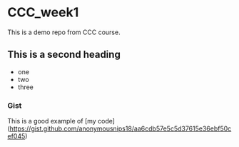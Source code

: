 # CCC_week1
This is a demo repo from CCC course.

## This is a second heading

* one
* two
* three

### Gist

This is a good example of [my code] (https://gist.github.com/anonymousnips18/aa6cdb57e5c5d37615e36ebf50cef045)
